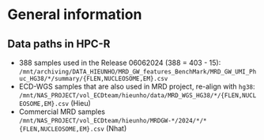 # General information

## Data paths in HPC-R

- 388 samples used in the Release 06062024 (388 = 403 - 15): `/mnt/archiving/DATA_HIEUNHO/MRD_GW_features_BenchMark/MRD_GW_UMI_Phuc_HG38/*/summary/{FLEN,NUCLEOSOME,EM}.csv`
- ECD-WGS samples that are also used in MRD project, re-align with `hg38`: `/mnt/NAS_PROJECT/vol_ECDteam/hieunho/data/MRD_WGS_HG38/*/{FLEN,NUCLEOSOME,EM}.csv` (Hieu)
- Commercial MRD samples `/mnt/NAS_PROJECT/vol_ECDteam/hieunho/MRDGW-*/2024/*/*{FLEN,NUCLEOSOME,EM}.csv` (Nhat)